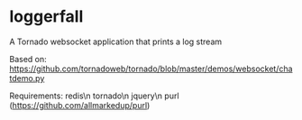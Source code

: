 # loggerfall
A Tornado websocket application that prints a log stream

Based on:  https://github.com/tornadoweb/tornado/blob/master/demos/websocket/chatdemo.py

Requirements:
redis\n
tornado\n
jquery\n
purl (https://github.com/allmarkedup/purl)
